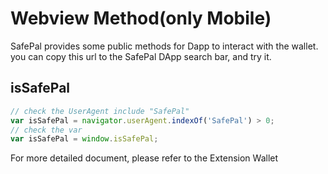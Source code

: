 # Webview Method(only Mobile)

SafePal provides some public methods for Dapp to interact with the wallet. you can copy this url to the SafePal DApp search bar, and try it. 


## isSafePal

```javascript
// check the UserAgent include "SafePal"
var isSafePal = navigator.userAgent.indexOf('SafePal') > 0;
// check the var
var isSafePal = window.isSafePal;
```

For more detailed document, please refer to the Extension Wallet